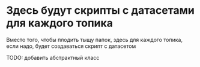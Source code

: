 # Здесь будут скрипты с датасетами для каждого топика

Вместо того, чтобы плодить тыщу папок, здесь для каждого топика, если надо, будет создаваться скрипт с датасетом

TODO: добавить абстрактный класс